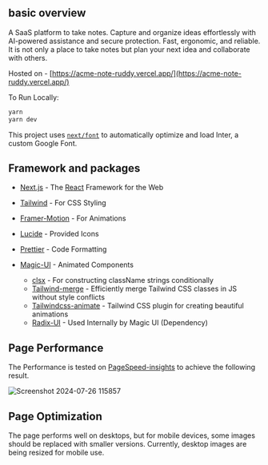 ## basic overview

A SaaS platform to take notes. Capture and organize ideas effortlessly with AI-powered assistance and secure protection. Fast, ergonomic, and reliable. It is not only a place to take notes but plan your next idea and collaborate with others.

Hosted on - [https://acme-note-ruddy.vercel.app/](https://acme-note-ruddy.vercel.app/)

To Run Locally:

```bash
yarn
yarn dev
```

This project uses [`next/font`](https://nextjs.org/docs/basic-features/font-optimization) to automatically optimize and load Inter, a custom Google Font.

## Framework and packages

- [Next.js](https://nextjs.org/) - The [React](https://react.dev/) Framework for the Web

- [Tailwind](https://tailwindcss.com/) - For CSS Styling
- [Framer-Motion](https://www.framer.com/motion/) - For Animations
- [Lucide](https://lucide.dev/) - Provided Icons
- [Prettier](https://prettier.io/) - Code Formatting
- [Magic-UI](https://magicui.design/) - Animated Components
  - [clsx](https://github.com/lukeed/clsx) - For constructing className strings conditionally
  - [Tailwind-merge](https://github.com/dcastil/tailwind-merge) - Efficiently merge Tailwind CSS classes in JS without style conflicts
  - [Tailwindcss-animate](https://github.com/jamiebuilds/tailwindcss-animate) - Tailwind CSS plugin for creating beautiful animations
  - [Radix-UI](https://www.radix-ui.com/) - Used Internally by Magic UI (Dependency)

## Page Performance

The Performance is tested on [PageSpeed-insights](https://pagespeed.web.dev/) to achieve the following result.

![Screenshot 2024-07-26 115857](https://github.com/user-attachments/assets/37c02053-f28a-46d3-a9bf-3a79a8151f5b)

## Page Optimization


The page performs well on desktops, but for mobile devices, some images should be replaced with smaller versions. Currently, desktop images are being resized for mobile use.
